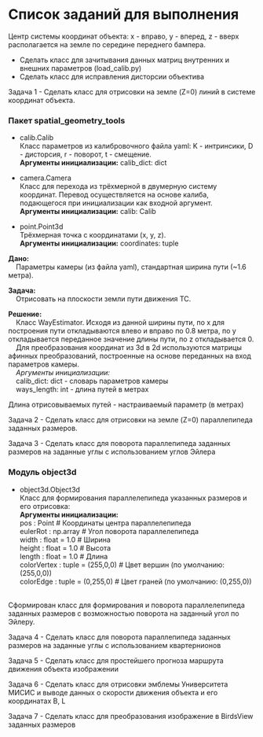# Список заданий для выполнения
Центр системы координат объекта: x - вправо, у - вперед, z - вверх располагается на земле по середине переднего бампера. 

- Сделать класс для зачитывания данных матриц внутренних и внешних параметров (load_calib.py)  
- Сделать класс для исправления дисторсии объектива

Задача 1 - Сделать класс для отрисовки на земле (Z=0) линий в системе координат объекта.

### Пакет spatial_geometry_tools
- calib.Calib<br />
Класс параметров из калибровочного файла yaml:
K - интринсики, D - дисторсия, r - поворот, t - смещение.<br />
**Аргументы инициализации:** calib_dict: dict

- camera.Camera<br />
Класс для перехода из трёхмерной в двумерную систему координат.
Перевод осуществляется на основе калиба,
подающегося при инициализации как входной аргумент.<br />
**Аргументы инициализации:** calib: Calib

- point.Point3d<br />
Трёхмерная точка с координатами (x, y, z).<br />
**Аргументы инициализации:** coordinates: tuple

**Дано:**<br />
&nbsp;&nbsp;&nbsp;&nbsp;Параметры камеры (из файла yaml), cтандартная ширина пути (~1.6 метра).<br />

**Задача:**<br />
&nbsp;&nbsp;&nbsp;&nbsp;Отрисовать на плоскости земли пути движения ТС.<br />

**Решение:**<br />
&nbsp;&nbsp;&nbsp;&nbsp;Класс WayEstimator.
Исходя из данной ширины пути, по x для построения пути откладываются
влево и вправо по 0.8 метра, по y откладывается переданное значение длины пути,
по z откладывается 0.<br />
&nbsp;&nbsp;&nbsp;&nbsp;Для преобразования координат из 3d в 2d используются матрицы
афинных преобразований, построенные на основе переданных на вход параметров
камеры.<br />
&nbsp;&nbsp;&nbsp;&nbsp;*Аргументы инициализации:*<br />
&nbsp;&nbsp;&nbsp;&nbsp;calib_dict: dict - словарь параметров камеры<br />
&nbsp;&nbsp;&nbsp;&nbsp;ways_length: int - длина путей в метрах

Длина отрисовываемых путей - настраиваемый параметр (в метрах)

Задача 2 - Сделать класс для отрисовки на земле (Z=0) параллепипеда заданных размеров.

Задача 3 - Сделать класс для поворота параллепипеда заданных размеров на заданные углы с использованием углов Эйлера

### Модуль object3d
- object3d.Object3d<br />
Класс для формирования параллелепипеда указанных размеров и его отрисовка:<br />
**Аргументы инициализации:** <br />
    pos : Point # Координаты центра параллелепипеда<br />
    eulerRot : np.array # Угол поворота параллелепипеда<br />
    width : float = 1.0 # Ширина<br />
    height : float = 1.0 # Высота <br />
    length : float = 1.0 # Длина<br />
    colorVertex : tuple = (255,0,0) # Цвет вершин (по умолчанию: (255,0,0))<br />
    colorEdge : tuple = (0,255,0) # Цвет граней (по умолчанию: (0,255,0))<br />
<br />
Сформирован класс для формирования и поворота параллелепипеда заданных размеров с возможностью поворота на заданный угол по Эйлеру.<br />

Задача 4 - Сделать класс для поворота параллепипеда заданных размеров на заданные углы с использованием квартернионов

Задача 5 - Сделать класс для простейшего прогноза маршрута движения объекта изображении

Задача 6 - Сделать класс для отрисовки эмблемы Университета МИСИС и выводе данных о скорости движения объекта и его координатах B, L

Задача 7 - Сделать класс для преобразования изображение в BirdsView заданных размеров

